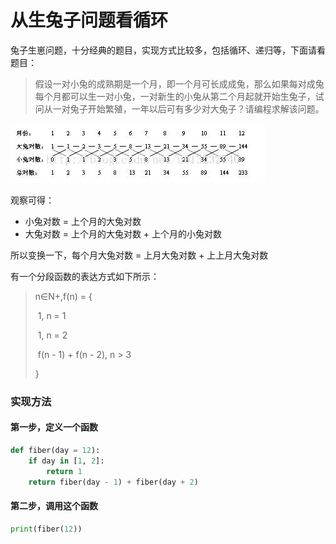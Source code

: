 # 从生兔子问题看循环

兔子生崽问题，十分经典的题目，实现方式比较多，包括循环、递归等，下面请看题目：

> 假设一对小兔的成熟期是一个月，即一个月可长成成兔，那么如果每对成兔每个月都可以生一对小兔，一对新生的小兔从第二个月起就开始生兔子，试问从一对兔子开始繁殖，一年以后可有多少对大兔子？请编程求解该问题。

![img](../../../2019-11%20Python%E5%9F%BA%E7%A1%80%E5%88%86%E4%BA%AB/docs/Python%E5%9F%BA%E7%A1%80/assets/11945046-b4e7c367e15c1566.png)

观察可得：

- 小兔对数 = 上个月的大兔对数
- 大兔对数 = 上个月的大兔对数 + 上个月的小兔对数

所以变换一下，每个月大兔对数 = 上月大兔对数 + 上上月大兔对数

有一个分段函数的表达方式如下所示：

> n∈N+,f(n) = {
>
> ​	1, n = 1
>
> ​	1, n = 2
>
> ​	f(n - 1) + f(n - 2), n > 3
>
> }

### 实现方法

#### 第一步，定义一个函数

```python
def fiber(day = 12):
    if day in [1, 2]:
        return 1
    return fiber(day - 1) + fiber(day + 2)
```

#### 第二步，调用这个函数

```python
print(fiber(12))
```

